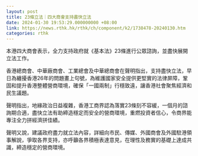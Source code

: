 ```yaml
---
layout: post
title: 23條立法｜四大商會支持盡快立法
date: 2024-01-30 19:53:29.000000000 +08:00
link: https://news.rthk.hk/rthk/ch/component/k2/1738478-20240130.htm
categories: rthk
---
```


本港四大商會表示，全力支持政府就《基本法》23條進行公眾諮詢，並盡快展開立法工作。

香港總商會、中華廠商會、工業總會及中華總商會在聲明指出，支持盡快立法，早日為纏擾香港26年的問題畫上句號，為維護國家安全提供更堅實的法律屏障，鞏固和提升香港整體營商環境，確保「一國兩制」行穩致遠，讓香港社會聚焦經濟和民生議題。

聲明指出，地緣政治日益複雜，香港工商界認為落實23條刻不容緩，一個月的諮詢期合適，盡快立法有助締造穩定而安全的營商環境，重燃投資者信心，令商界能專注全力拼經濟拼佳績。

聲明又說，建議政府盡力就立法內容，詳細向市民、傳媒、外國商會及外國駐港領事解說，爭取各界支持，亦呼籲各界積極表達意見，在理性及務實的基礎上達成共識，締造穩定的營商環境。

